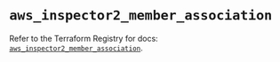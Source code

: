 # `aws_inspector2_member_association`

Refer to the Terraform Registry for docs: [`aws_inspector2_member_association`](https://registry.terraform.io/providers/hashicorp/aws/6.6.0/docs/resources/inspector2_member_association).
